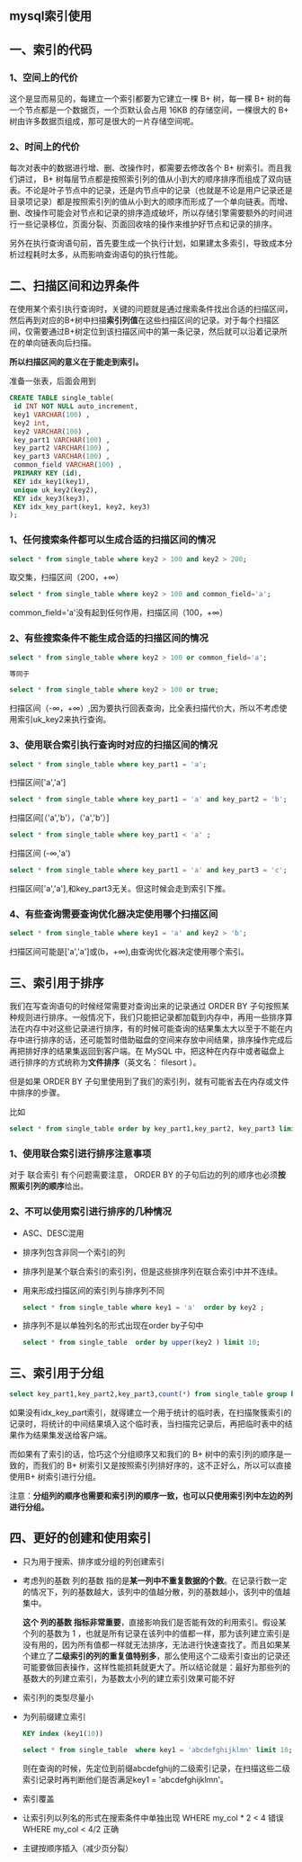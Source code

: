 ## mysql索引使用
## 一、索引的代码
### 1、空间上的代价
这个是显而易见的，每建立一个索引都要为它建立一棵 B+ 树，每一棵 B+ 树的每一个节点都是一个数据页，一个页默认会占用 16KB 的存储空间，一棵很大的 B+ 树由许多数据页组成，那可是很大的一片存储空间呢。

### 2、时间上的代价
每次对表中的数据进行增、删、改操作时，都需要去修改各个 B+ 树索引。而且我们讲过， B+ 树每层节点都是按照索引列的值从小到大的顺序排序而组成了双向链表。不论是叶子节点中的记录，还是内节点中的记录（也就是不论是用户记录还是目录项记录）都是按照索引列的值从小到大的顺序而形成了一个单向链表。而增、删、改操作可能会对节点和记录的排序造成破坏，所以存储引擎需要额外的时间进行一些记录移位，页面分裂、页面回收啥的操作来维护好节点和记录的排序。

另外在执行查询语句前，首先要生成一个执行计划，如果建太多索引，导致成本分析过程耗时太多，从而影响查询语句的执行性能。

## 二、扫描区间和边界条件
在使用某个索引执行查询时，关键的问题就是通过搜索条件找出合适的扫描区间，然后再到对应的B+树中扫描**索引列值**在这些扫描区间的记录。对于每个扫描区间，仅需要通过B+树定位到该扫描区间中的第一条记录，然后就可以沿着记录所在的单向链表向后扫描。

**所以扫描区间的意义在于能走到索引。**

准备一张表，后面会用到
```sql
CREATE TABLE single_table(
 id INT NOT NULL auto_increment,
 key1 VARCHAR(100) ,
 key2 int,
 key2 VARCHAR(100) ,
 key_part1 VARCHAR(100) ,
 key_part2 VARCHAR(100) ,
 key_part3 VARCHAR(100) ,
 common_field VARCHAR(100) ,
 PRIMARY KEY (id),
 KEY idx_key1(key1),
 unique uk_key2(key2),
 KEY idx_key3(key3),
 KEY idx_key_part(key1, key2, key3)
);
```

### 1、任何搜索条件都可以生成合适的扫描区间的情况
```sql
select * from single_table where key2 > 100 and key2 > 200;
```
取交集，扫描区间（200，+∞）

```sql
select * from single_table where key2 > 100 and common_field='a';
```
common_field='a'没有起到任何作用，扫描区间（100，+∞）

### 2、有些搜索条件不能生成合适的扫描区间的情况
```sql
select * from single_table where key2 > 100 or common_field='a';

等同于

select * from single_table where key2 > 100 or true;
```
扫描区间（-∞，+∞）,因为要执行回表查询，比全表扫描代价大，所以不考虑使用索引uk_key2来执行查询。

### 3、使用联合索引执行查询时对应的扫描区间的情况
```sql
select * from single_table where key_part1 = 'a';
```
扫描区间['a','a']

```sql
select * from single_table where key_part1 = 'a' and key_part2 = 'b';
```
扫描区间[（'a','b'），（'a','b'）]

```sql
select * from single_table where key_part1 < 'a' ;
```
扫描区间 (-∞,'a')

```sql
select * from single_table where key_part1 = 'a' and key_part3 = 'c';
```
扫描区间['a','a'],和key_part3无关。但这时候会走到索引下推。

### 4、有些查询需要查询优化器决定使用哪个扫描区间
```sql
select * from single_table where key1 = 'a' and key2 > 'b';
```
扫描区间可能是['a','a']或(b，+∞),由查询优化器决定使用哪个索引。

## 三、索引用于排序
我们在写查询语句的时候经常需要对查询出来的记录通过 ORDER BY 子句按照某种规则进行排序。一般情况下，我们只能把记录都加载到内存中，再用一些排序算法在内存中对这些记录进行排序，有的时候可能查询的结果集太大以至于不能在内存中进行排序的话，还可能暂时借助磁盘的空间来存放中间结果，排序操作完成后再把排好序的结果集返回到客户端。在 MySQL 中，把这种在内存中或者磁盘上进行排序的方式统称为**文件排序**（英文名： filesort ）。

但是如果 ORDER BY 子句里使用到了我们的索引列，就有可能省去在内存或文件中排序的步骤。

比如
```sql
select * from single_table order by key_part1,key_part2, key_part3 limit 10;
```

### 1、使用联合索引进行排序注意事项
对于 联合索引 有个问题需要注意， ORDER BY 的子句后边的列的顺序也必须**按照索引列的顺序**给出。

### 2、不可以使用索引进行排序的几种情况
* ASC、DESC混用
* 排序列包含非同一个索引的列
* 排序列是某个联合索引的索引列，但是这些排序列在联合索引中并不连续。
* 用来形成扫描区间的索引列与排序列不同

    ```sql
    select * from single_table where key1 = 'a'  order by key2 ;
    ```
    
* 排序列不是以单独列名的形式出现在order by子句中 

    ```sql
    select * from single_table  order by upper(key2 ) limit 10;
    ```

## 三、索引用于分组
```sql
select key_part1,key_part2,key_part3,count(*) from single_table group by key_part1,key_part2,key_part13;
```
如果没有idx_key_part索引，就得建立一个用于统计的临时表，在扫描聚簇索引的记录时，将统计的中间结果填入这个临时表，当扫描完记录后，再把临时表中的结果作为结果集发送给客户端。

而如果有了索引的话，恰巧这个分组顺序又和我们的 B+ 树中的索引列的顺序是一致的，而我们的 B+ 树索引又是按照索引列排好序的，这不正好么，所以可以直接使用B+ 树索引进行分组。

注意：**分组列的顺序也需要和索引列的顺序一致，也可以只使用索引列中左边的列进行分组。**

## 四、更好的创建和使用索引
* 只为用于搜索、排序或分组的列创建索引
* 考虑列的基数
    列的基数 指的是**某一列中不重复数据的个数**。在记录行数一定的情况下，列的基数越大，该列中的值越分散，列的基数越小，该列中的值越集中。

    **这个 列的基数 指标非常重要**，直接影响我们是否能有效的利用索引。假设某个列的基数为 1 ，也就是所有记录在该列中的值都一样，那为该列建立索引是没有用的，因为所有值都一样就无法排序，无法进行快速查找了。而且如果某个建立了**二级索引的列的重复值特别多**，那么使用这个二级索引查出的记录还可能要做回表操作，这样性能损耗就更大了。所以结论就是：最好为那些列的基数大的列建立索引，为基数太小列的建立索引效果可能不好

* 索引列的类型尽量小
* 为列前缀建立索引
  
    ```sql
    KEY index (key1(10))
    
    select * from single_table  where key1 = 'abcdefghijklmn' limit 10;
    ```
    则在查询的时候，先定位到前缀abcdefghij的二级索引记录，在扫描这些二级索引记录时再判断他们是否满足key1 = 'abcdefghijklmn'。

* 索引覆盖
* 让索引列以列名的形式在搜索条件中单独出现
    WHERE my_col * 2 < 4    错误
    WHERE my_col < 4/2      正确
    
* 主键按顺序插入（减少页分裂）



